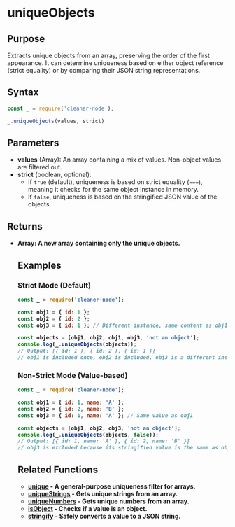 # uniqueObjects

## Purpose
Extracts unique objects from an array, preserving the order of the first appearance. It can determine uniqueness based on either object reference (strict equality) or by comparing their JSON string representations.

## Syntax
```javascript
const _ = require('cleaner-node');

_.uniqueObjects(values, strict)
```

## Parameters
- **values** (Array): An array containing a mix of values. Non-object values are filtered out.
- **strict** (boolean, optional): 
  - If `true` (default), uniqueness is based on strict equality (`===`), meaning it checks for the same object instance in memory.
  - If `false`, uniqueness is based on the stringified JSON value of the objects.

## Returns
- **Array<Object>**: A new array containing only the unique objects.

## Examples

### Strict Mode (Default)
```javascript
const _ = require('cleaner-node');

const obj1 = { id: 1 };
const obj2 = { id: 2 };
const obj3 = { id: 1 }; // Different instance, same content as obj1

const objects = [obj1, obj2, obj1, obj3, 'not an object'];
console.log(_.uniqueObjects(objects));
// Output: [{ id: 1 }, { id: 2 }, { id: 1 }]
// obj1 is included once, obj2 is included, obj3 is a different instance and is also included.
```

### Non-Strict Mode (Value-based)
```javascript
const _ = require('cleaner-node');

const obj1 = { id: 1, name: 'A' };
const obj2 = { id: 2, name: 'B' };
const obj3 = { id: 1, name: 'A' }; // Same value as obj1

const objects = [obj1, obj2, obj3, 'not an object'];
console.log(_.uniqueObjects(objects, false));
// Output: [{ id: 1, name: 'A' }, { id: 2, name: 'B' }]
// obj3 is excluded because its stringified value is the same as obj1.
```

## Related Functions
- **[unique](./unique.md)** - A general-purpose uniqueness filter for arrays.
- **[uniqueStrings](./unique-strings.md)** - Gets unique strings from an array.
- **[uniqueNumbers](./unique-numbers.md)** - Gets unique numbers from an array.
- **[isObject](./is-object.md)** - Checks if a value is an object.
- **[stringify](./stringify.md)** - Safely converts a value to a JSON string. 
